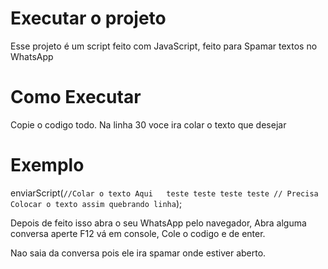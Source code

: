 ﻿# Executar o projeto

Esse projeto é um script feito com JavaScript, feito para Spamar textos no WhatsApp

# Como Executar

Copie o codigo todo. Na linha 30 voce ira colar o texto que desejar

# Exemplo

enviarScript(`
    //Colar o texto Aqui  
    teste
    teste
    teste
    teste
    // Precisa Colocar o texto assim quebrando linha
`);

Depois de feito isso abra o seu WhatsApp pelo navegador, Abra alguma conversa aperte F12 vá em console, Cole o codigo e de enter.

Nao saia da conversa pois ele ira spamar onde estiver aberto.
